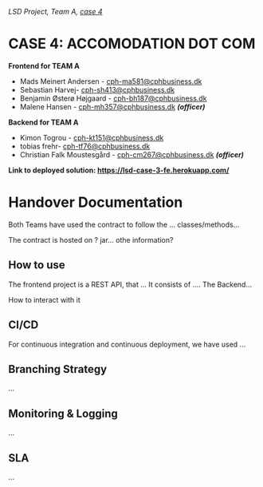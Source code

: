 _LSD Project, Team A, [case 4](https://datsoftlyngby.github.io/soft2020fall/resources/da1526ac-case-4.pdf)_

# CASE 4: ACCOMODATION DOT COM


**Frontend for TEAM A**

* Mads Meinert Andersen - <cph-ma581@cphbusiness.dk>
* Sebastian Harvej- <cph-sh413@cphbusiness.dk>
* Benjamin Østerø Højgaard - <cph-bh187@cphbusiness.dk>
* Malene Hansen - <cph-mh357@cphbusiness.dk>  ***(officer)***

**Backend for TEAM A**

* Kimon Togrou - <cph-kt151@cphbusiness.dk>
* tobias frehr- <cph-tf76@cphbusiness.dk>
* Christian Falk Moustesgård - <cph-cm267@cphbusiness.dk>  ***(officer)***


**Link to deployed solution: https://lsd-case-3-fe.herokuapp.com/**




# Handover Documentation
 
Both Teams have used the contract to follow the ... classes/methods...

The contract is hosted on ? jar... othe information?


## How to use

The frontend project is a REST API, that ... It consists of ....
The Backend...

How to interact with it


## CI/CD

For continuous integration and continuous deployment, we have used ...

## Branching Strategy

...

## Monitoring & Logging

...

## SLA 

...
